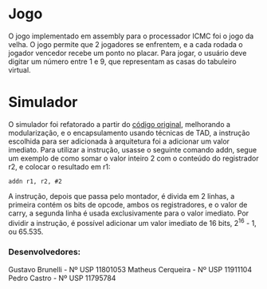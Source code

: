 # Jogo
O jogo implementado em assembly para o processador ICMC foi o jogo da velha. O jogo permite que 2 jogadores se enfrentem, e a cada rodada o jogador vencedor recebe um ponto no placar. Para jogar, o usuário deve digitar um número entre 1 e 9, que representam as casas do  tabuleiro virtual.

# Simulador
O simulador foi refatorado a partir do [código original](https://github.com/simoesusp/Processador-ICMC/blob/master/Simple_Simulator/simple_simulator_template.c), melhorando a modularização, e o encapsulamento usando técnicas de TAD, a instrução escolhida para ser adicionada à arquitetura foi a adicionar um valor imediato. Para utilizar a instrução, usasse o seguinte comando addn, segue um exemplo de como somar o valor inteiro 2 com o conteúdo do registrador r2, e colocar o resultado em r1: 
```
addn r1, r2, #2
```
A instrução, depois que passa pelo montador, é divida em 2 linhas, a primeira contém os bits de opcode, ambos os registradores, e o valor de carry, a segunda linha é usada exclusivamente para o valor imediato. Por dividir a instrução, é possível adicionar um valor imediato de 16 bits, 2<sup>16</sup> - 1, ou 65.535.


### Desenvolvedores:
Gustavo Brunelli - Nº USP 11801053
Matheus Cerqueira - Nº USP 11911104
Pedro Castro - Nº USP 11795784


